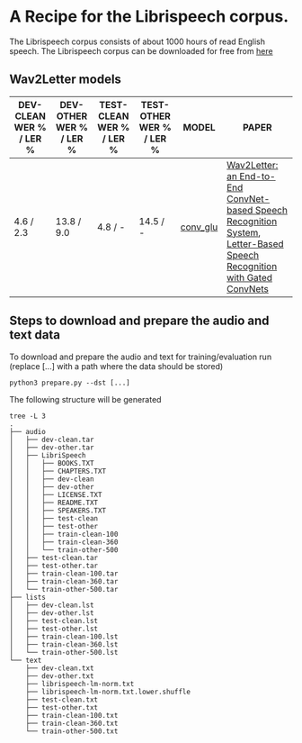 # A Recipe for the Librispeech corpus.

The Librispeech corpus consists of about 1000 hours of read English speech. The Librispeech corpus can be downloaded for free from [here](http://www.openslr.org/12)


## Wav2Letter models
| DEV-CLEAN WER % / LER % | DEV-OTHER WER % / LER % | TEST-CLEAN WER % / LER % | TEST-OTHER WER % / LER % | MODEL                                                                                                      | PAPER                                                                                                     |
|-------------------------|-------------------------|--------------------------|--------------------------|------------------------------------------------------------------------------------------------------------|-----------------------------------------------------------------------------------------------------------|
|            4.6 / 2.3             |           13.8 / 9.0              |           4.8 / -               |          14.5 / -                | [conv_glu](https://github.com/facebookresearch/wav2letter/tree/master/recipes/models/conv_glu/librispeech) | [Wav2Letter: an End-to-End ConvNet-based Speech Recognition System](https://arxiv.org/pdf/1609.03193.pdf), [Letter-Based Speech Recognition with Gated ConvNets](https://arxiv.org/pdf/1712.09444.pdf) |


## Steps to download and prepare the audio and text data
To download and prepare the audio and text for training/evaluation run (replace [...] with a path where the data should be stored)
```
python3 prepare.py --dst [...]
```

The following structure will be generated
```
tree -L 3
.
├── audio
│   ├── dev-clean.tar
│   ├── dev-other.tar
│   ├── LibriSpeech
│   │   ├── BOOKS.TXT
│   │   ├── CHAPTERS.TXT
│   │   ├── dev-clean
│   │   ├── dev-other
│   │   ├── LICENSE.TXT
│   │   ├── README.TXT
│   │   ├── SPEAKERS.TXT
│   │   ├── test-clean
│   │   ├── test-other
│   │   ├── train-clean-100
│   │   ├── train-clean-360
│   │   └── train-other-500
│   ├── test-clean.tar
│   ├── test-other.tar
│   ├── train-clean-100.tar
│   ├── train-clean-360.tar
│   └── train-other-500.tar
├── lists
│   ├── dev-clean.lst
│   ├── dev-other.lst
│   ├── test-clean.lst
│   ├── test-other.lst
│   ├── train-clean-100.lst
│   ├── train-clean-360.lst
│   └── train-other-500.lst
└── text
    ├── dev-clean.txt
    ├── dev-other.txt
    ├── librispeech-lm-norm.txt
    ├── librispeech-lm-norm.txt.lower.shuffle
    ├── test-clean.txt
    ├── test-other.txt
    ├── train-clean-100.txt
    ├── train-clean-360.txt
    └── train-other-500.txt
```

